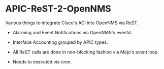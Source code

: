 # APIC-ReST-2-OpenNMS

Various things to integrate Cisco's ACI into OpenNMS via ReST.

- Alarming and Event Notifications via OpenNMS's eventd.
- Interface Accounting grouped by APIC types.

- All ReST calls are done in non-blocking fashion via Mojo's event loop.
- Needs to executed via cron.

